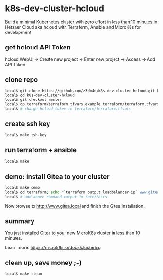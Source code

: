 # k8s-dev-cluster-hcloud

Build a minimal Kubernetes cluster with zero effort in less than 10 minutes in
Hetzner Cloud aka hcloud with Terraform, Ansible and MicroK8s for development

## get hcloud API Token

hcloud WebUI -> Create new project -> Enter new project -> Access -> Add API Token

## clone repo

```bash
local$ git clone https://github.com/z3dm4n/k8s-dev-cluster-hcloud.git k8s-dev-cluster-hcloud
local$ cd k8s-dev-cluster-hcloud
local$ git checkout master
local$ cp terraform/terraform.tfvars.example terraform/terraform.tfvars
local$ # change hcloud_token in terraform/terraform.tfvars
```

## create ssh key

```bash
local$ make ssh-key
```

## run terraform + ansible

```bash
local$ make
```

## demo: install Gitea to your cluster

```bash
local$ make demo
local$ cd terraform; echo "`terraform output loadbalancer-ip` www.gitea.local"
local$ # add above command output to /etc/hosts
```

Now browse to http://www.gitea.local and finish the Gitea installation.

## summary

You just installed Gitea to your new MicroK8s cluster in less than 10 minutes.

Learn more: https://microk8s.io/docs/clustering

## clean up, save money ;-)

```bash
local$ make clean
```
